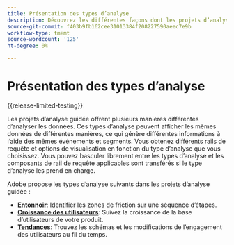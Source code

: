 ```yaml
---
title: Présentation des types d’analyse
description: Découvrez les différentes façons dont les projets d’analyse guidée peuvent afficher les données.
source-git-commit: f403b9fb162cee31013384f208227590aeec7e9b
workflow-type: tm+mt
source-wordcount: '125'
ht-degree: 0%

---
```


# Présentation des types d’analyse

{{release-limited-testing}}

Les projets d’analyse guidée offrent plusieurs manières différentes d’analyser les données. Ces types d’analyse peuvent afficher les mêmes données de différentes manières, ce qui génère différentes informations à l’aide des mêmes événements et segments. Vous obtenez différents rails de requête et options de visualisation en fonction du type d’analyse que vous choisissez. Vous pouvez basculer librement entre les types d’analyse et les composants de rail de requête applicables sont transférés si le type d’analyse les prend en charge.

Adobe propose les types d’analyse suivants dans les projets d’analyse guidée :

* **[Entonnoir](funnel.md)**: Identifier les zones de friction sur une séquence d’étapes.
* **[Croissance des utilisateurs](user-growth.md)**: Suivez la croissance de la base d’utilisateurs de votre produit.
* **[Tendances](trends.md)**: Trouvez les schémas et les modifications de l’engagement des utilisateurs au fil du temps.
